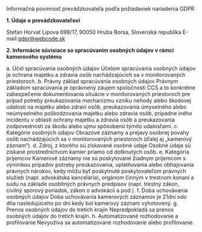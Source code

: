 Informačná povinnosť prevádzkovateľa podľa požiadaviek nariadenia 
GDPR

**1. Údaje o prevádzkovateľovi**

Stefan Horvat
Lipova 698/17, 90050 Hruba Borsa, Slovenská republika 
E-mail:gdpr@webcode.sk

**2. Informácie súvisiace so spracúvaním osobných údajov v rámci kamerového systému**

a. Účel spracúvania osobných údajov
Účelom spracúvania osobných údajov je ochrana majetku a zdravia osôb nachádzajúcich 
sa v monitorovaných priestoroch.
b. Právny základ spracúvania osobných údajov
Právnym základom spracúvania je oprávnený záujem spoločnosti CCS a to konkrétne
zabezpečenie dokumentovania situácie v monitorovaných priestoroch pre prípad potreby 
preukazovania mechanizmu vzniku nehody alebo škodovej udalosti na majetku alebo 
zdraví osôb, preukazovania úmyselného alebo neúmyselného poškodzovania majetku 
alebo zdravia osôb, prípadne iného incidentu v oblasti ochrany majetku a zdravia osôb a 
preukazovania zodpovednosti za škodu alebo ujmu spôsobenú týmito udalosťami.
c. Kategórie osobných údajov
Obrazové záznamy a prejavy osobnej povahy osôb nachádzajúcich sa v monitorovaných 
priestoroch (ďalej aj „kamerový záznam“).
d. Zdroj, z ktorého sú získavané osobné údaje
Osobné údaje sú získané prostredníctvom kamier priamo od dotknutých osôb.
e. Kategória príjemcov 
Kamerové záznamy nie sú poskytované žiadnym príjemcom s výnimkou prípadov potreby preukazovania, 
uplatňovania alebo obhajovania právnych nárokov, kedy môžu byť poskytnuté 
poskytovateľom právnych služieb (napr. advokátska kancelária), orgánom činným
v trestnom konaní a súdu na základe osobitných právnych predpisov (napr. trestný zákon, 
civilný sporový poriadok, zákon o advokácii a pod.).
f. Doba uchovávania osobných údajov
Doba uchovávania kamerových záznamov je 21dní odo dňa nasledujúceho po dni kedy 
bol kamerový záznam vyhotovený.
g. Prenos osobných údajov do tretích krajín 
Nepredpokladá sa prenos osobných údajov do tretích krajín.
h. Automatizované rozhodovanie a profilovanie 
Nevyužíva sa automatizované rozhodovanie alebo profilovanie.
